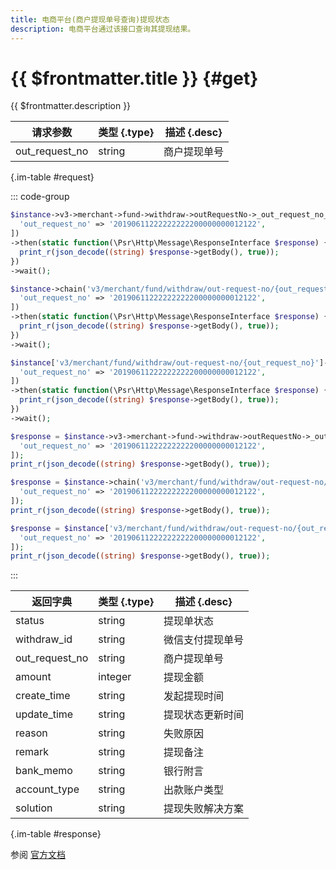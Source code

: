 ```yaml
---
title: 电商平台(商户提现单号查询)提现状态
description: 电商平台通过该接口查询其提现结果。
---
```


# {{ $frontmatter.title }} {#get}

{{ $frontmatter.description }}

| 请求参数 | 类型 {.type} | 描述 {.desc}
| --- | --- | ---
| out_request_no | string | 商户提现单号

{.im-table #request}

::: code-group

```php [异步纯链式]
$instance->v3->merchant->fund->withdraw->outRequestNo->_out_request_no_->getAsync([
  'out_request_no' => '20190611222222222200000000012122',
])
->then(static function(\Psr\Http\Message\ResponseInterface $response) {
  print_r(json_decode((string) $response->getBody(), true));
})
->wait();
```

```php [异步声明式]
$instance->chain('v3/merchant/fund/withdraw/out-request-no/{out_request_no}')->getAsync([
  'out_request_no' => '20190611222222222200000000012122',
])
->then(static function(\Psr\Http\Message\ResponseInterface $response) {
  print_r(json_decode((string) $response->getBody(), true));
})
->wait();
```

```php [异步属性式]
$instance['v3/merchant/fund/withdraw/out-request-no/{out_request_no}']->getAsync([
  'out_request_no' => '20190611222222222200000000012122',
])
->then(static function(\Psr\Http\Message\ResponseInterface $response) {
  print_r(json_decode((string) $response->getBody(), true));
})
->wait();
```

```php [同步纯链式]
$response = $instance->v3->merchant->fund->withdraw->outRequestNo->_out_request_no_->get([
  'out_request_no' => '20190611222222222200000000012122',
]);
print_r(json_decode((string) $response->getBody(), true));
```

```php [同步声明式]
$response = $instance->chain('v3/merchant/fund/withdraw/out-request-no/{out_request_no}')->get([
  'out_request_no' => '20190611222222222200000000012122',
]);
print_r(json_decode((string) $response->getBody(), true));
```

```php [同步属性式]
$response = $instance['v3/merchant/fund/withdraw/out-request-no/{out_request_no}']->get([
  'out_request_no' => '20190611222222222200000000012122',
]);
print_r(json_decode((string) $response->getBody(), true));
```

:::

| 返回字典 | 类型 {.type} | 描述 {.desc}
| --- | --- | ---
| status | string | 提现单状态
| withdraw_id | string | 微信支付提现单号
| out_request_no | string | 商户提现单号
| amount | integer | 提现金额
| create_time | string | 发起提现时间
| update_time | string | 提现状态更新时间
| reason | string | 失败原因
| remark | string | 提现备注
| bank_memo | string | 银行附言
| account_type | string | 出款账户类型
| solution | string | 提现失败解决方案

{.im-table #response}

参阅 [官方文档](https://pay.weixin.qq.com/wiki/doc/apiv3/wxpay/ecommerce/fund/chapter3_6.shtml)
